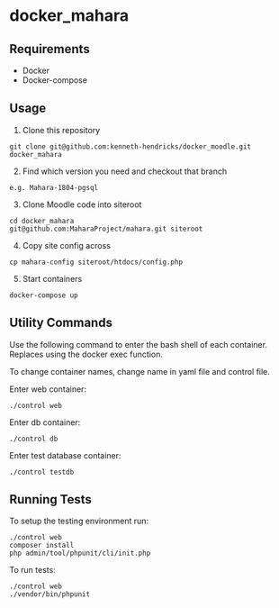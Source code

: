 # docker_mahara

## Requirements

- Docker
- Docker-compose

## Usage

1. Clone this repository

```
git clone git@github.com:kenneth-hendricks/docker_moodle.git docker_mahara
```
2. Find which version you need and checkout that branch
```
e.g. Mahara-1804-pgsql
```
3. Clone Moodle code into siteroot

```
cd docker_mahara
git@github.com:MaharaProject/mahara.git siteroot
```

4. Copy site config across

```
cp mahara-config siteroot/htdocs/config.php
```

5. Start containers

```
docker-compose up
```

## Utility Commands

Use the following command to enter the bash shell of each container.
Replaces using the docker exec function.

To change container names, change name in yaml file and control file.

Enter web container:

```
./control web
```

Enter db container:

```
./control db
```

Enter test database container:

```
./control testdb
```

## Running Tests

To setup the testing environment run:

```
./control web
composer install
php admin/tool/phpunit/cli/init.php
```

To run tests:

```
./control web
./vendor/bin/phpunit
```
